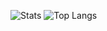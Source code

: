 ![Stats](https://github-readme-stats.vercel.app/api?username=dariothornhill&show_icons=true&theme=dark)
![Top Langs](https://github-readme-stats.vercel.app/api/top-langs/?username=moayadalhaj&theme=dark)

<!--
**dariothornhill/dariothornhill** is a ✨ _special_ ✨ repository because its `README.md` (this file) appears on your GitHub profile.
